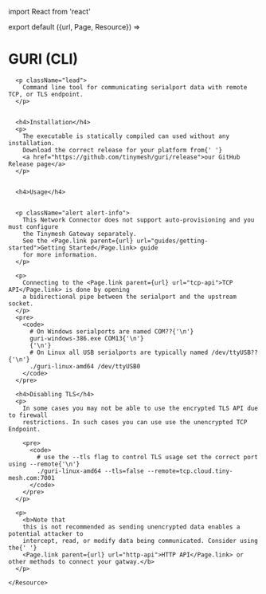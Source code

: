 import React from 'react'

export default ({url, Page, Resource}) =>
  <div>
    <Resource resource="connector/guri" url={url} name="GURI (CLI)">
      <h1>GURI (CLI)</h1>

      <p className="lead">
        Command line tool for communicating serialport data with remote TCP, or TLS endpoint.
      </p>


      <h4>Installation</h4>
      <p>
        The executable is statically compiled can used without any installation.
        Download the correct release for your platform from{' '}
        <a href="https://github.com/tinymesh/guri/release">our GitHub Release page</a>
      </p>


      <h4>Usage</h4>


      <p className="alert alert-info">
        This Network Connector does not support auto-provisioning and you must configure
        the Tinymesh Gateway separately.
        See the <Page.link parent={url} url="guides/getting-started">Getting Started</Page.link> guide
        for more information.
      </p>

      <p>
        Connecting to the <Page.link parent={url} url="tcp-api">TCP API</Page.link> is done by opening
        a bidirectional pipe between the serialport and the upstream socket.
      </p>
      <pre>
        <code>
          # On Windows serialports are named COM??{'\n'}
          guri-windows-386.exe COM13{'\n'}
          {'\n'}
          # On Linux all USB serialports are typically named /dev/ttyUSB??{'\n'}
          ./guri-linux-amd64 /dev/ttyUSB0
        </code>
      </pre>

      <h4>Disabling TLS</h4>
      <p>
        In some cases you may not be able to use the encrypted TLS API due to firewall
        restrictions. In such cases you can use use the unencrypted TCP Endpoint.

        <pre>
          <code>
            # use the --tls flag to control TLS usage set the correct port using --remote{'\n'}
            ./guri-linux-amd64 --tls=false --remote=tcp.cloud.tiny-mesh.com:7001
          </code>
        </pre>
      </p>

      <p>
        <b>Note that
        this is not recommended as sending unencrypted data enables a potential attacker to
        intercept, read, or modify data being communicated. Consider using the{' '}
        <Page.link parent={url} url="http-api">HTTP API</Page.link> or other methods to connect your gatway.</b>
      </p>

    </Resource>
  </div>
